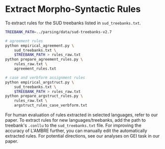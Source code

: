 # Extract Morpho-Syntactic Rules

To extract rules for the SUD treebanks listed in `sud_treebanks.txt`.

```bash
TREEBANK_PATH=../parsing/data/sud-treebanks-v2.7

# agreement rules
python empirical_agreement.py \
    sud_treebanks.txt \
    $TREEBANK_PATH > rules_raw.txt
python prepare_agreement_rules.py \
    rules_raw.txt \
    agreement_rules.txt

# case and verbform assignment rules
python empirical_argstruct.py \
    sud_treebanks.txt \
    $TREEBANK_PATH > rules_raw.txt
python prepare_argstruct_rules.py \
    rules_raw.txt \
    argstruct_rules_case_verbform.txt
```

For human evaluation of rules extracted in selected languages, refer to our paper. To extract rules for new languages/treebanks, add the path to treebank's `.conllu` to the `sud_treebanks.txt` file. For improving the accuracy of L'AMBRE further, you can manually edit the automatically extracted rules. For potential directions, see our analyses on GEI task in our paper.
